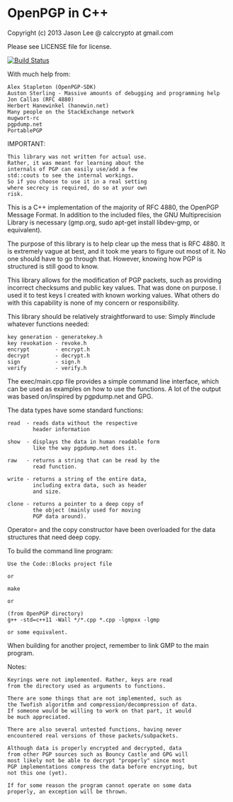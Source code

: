 # OpenPGP in C++
Copyright (c) 2013 Jason Lee @ calccrypto at gmail.com

Please see LICENSE file for license.

[![Build Status](https://travis-ci.org/mugwort-rc/OpenPGP.svg?branch=master)](https://travis-ci.org/mugwort-rc/OpenPGP)

With much help from:

    Alex Stapleton (OpenPGP-SDK)
    Auston Sterling - Massive amounts of debugging and programming help
    Jon Callas (RFC 4880)
    Herbert Hanewinkel (hanewin.net)
    Many people on the StackExchange network
    mugwort-rc
    pgpdump.net
    PortablePGP

IMPORTANT:

    This library was not written for actual use.
    Rather, it was meant for learning about the
    internals of PGP can easily use/add a few 
    std::couts to see the internal workings.
    So if you choose to use it in a real setting 
    where secrecy is required, do so at your own 
    risk.
    
This is a C++ implementation of the majority of RFC 4880,
the OpenPGP Message Format. In addition to the included files,
the GNU Multiprecision Library is necessary (gmp.org,
sudo apt-get install libdev-gmp, or equivalent).

The purpose of this library is to help clear up the mess that
is RFC 4880. It is extremely vague at best, and it took me
years to figure out most of it. No one should have to go
through that. However, knowing how PGP is structured is still
good to know.

This library allows for the modification of PGP packets, such
as providing incorrect checksums and public key values. That
was done on purpose. I used it to test keys I created with
known working values. What others do with this capability
is none of my concern or responsibility.

This library should be relatively straightforward to use:
Simply #include whatever functions needed:

    key generation - generatekey.h
    key revokation - revoke.h
    encrypt        - encrypt.h
    decrypt        - decrypt.h
    sign           - sign.h
    verify         - verify.h

The exec/main.cpp file provides a simple command line interface,
which can be used as examples on how to use the functions. A lot 
of the output was based on/inspired by pgpdump.net and GPG.

The data types have some standard functions:

    read  - reads data without the respective
            header information

    show  - displays the data in human readable form
            like the way pgpdump.net does it.

    raw   - returns a string that can be read by the
            read function.

    write - returns a string of the entire data,
            including extra data, such as header
            and size.

    clone - returns a pointer to a deep copy of
            the object (mainly used for moving
            PGP data around).

Operator= and the copy constructor have been overloaded
for the data structures that need deep copy.

To build the command line program:

    Use the Code::Blocks project file

    or

    make

    or

    (from OpenPGP directory)
    g++ -std=c++11 -Wall */*.cpp *.cpp -lgmpxx -lgmp

    or some equivalent.

When building for another project, remember to link GMP to
the main program.

Notes:

    Keyrings were not implemented. Rather, keys are read
    from the directory used as arguments to functions.

    There are some things that are not implemented, such as
    the Twofish algorithm and compression/decompression of data.
    If someone would be willing to work on that part, it would
    be much appreciated.

    There are also several untested functions, having never
    encountered real versions of those packets/subpackets.

    Although data is properly encrypted and decrypted, data
    from other PGP sources such as Bouncy Castle and GPG will
    most likely not be able to decrypt "properly" since most
    PGP implementations compress the data before encrypting, but
    not this one (yet).

    If for some reason the program cannot operate on some data
    properly, an exception will be thrown.